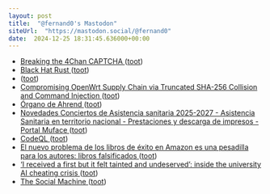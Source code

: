 ```yaml
---
layout: post
title:  "@fernand0's Mastodon"
siteUrl:  "https://mastodon.social/@fernand0"
date:  2024-12-25 18:31:45.636000+00:00
---
```

*  [Breaking the 4Chan CAPTCHA ](https://www.nullpt.rs/breaking-the-4chan-captch) ([toot](https://mastodon.social/@fernand0/113714889073030607))
*  [Black Hat Rust ](https://kerkour.com/black-hat-rus) ([toot](https://mastodon.social/@fernand0/113714718809447872))
*  [ ](https://mastodon.nu/@proteusbcn) ([toot](https://mastodon.social/@fernand0/113714571386947706))
*  [Compromising OpenWrt Supply Chain via Truncated SHA-256 Collision and Command Injection ](https://flatt.tech/research/posts/compromising-openwrt-supply-chain-sha256-collision) ([toot](https://mastodon.social/@fernand0/113714457270347649))
*  [Órgano de Ahrend ](https://www.flickr.com/photos/fernand0/54205827370) ([toot](https://mastodon.social/@fernand0/113714396256899519))
*  [Novedades Conciertos de Asistencia sanitaria 2025-2027 - Asistencia Sanitaria en territorio nacional - Prestaciones y descarga de impresos - Portal Muface ](https://www.muface.es/muface_Home/Prestaciones/asistencia-sanitaria-nacional/Novedades-Conciertos-de-Asistencia-sanitaria-2025-2027.htm) ([toot](https://mastodon.social/@fernand0/113714223456686822))
*  [CodeQL ](https://codeql.github.com) ([toot](https://mastodon.social/@fernand0/113713541306539502))
*  [El nuevo problema de los libros de éxito en Amazon es una pesadilla para los autores: libros falsificados ](https://www.xataka.com/literatura-comics-y-juegos/nuevo-problema-libros-exito-amazon-pesadilla-para-autores-libros-falsificado) ([toot](https://mastodon.social/@fernand0/113713193198840050))
*  [‘I received a first but it felt tainted and undeserved’: inside the university AI cheating crisis ](https://www.theguardian.com/technology/2024/dec/15/i-received-a-first-but-it-felt-tainted-and-undeserved-inside-the-university-ai-cheating-crisi) ([toot](https://mastodon.social/@fernand0/113712911993149999))
*  [The Social Machine ](https://www.workfutures.io/p/the-social-machin) ([toot](https://mastodon.social/@fernand0/113712804899043565))
